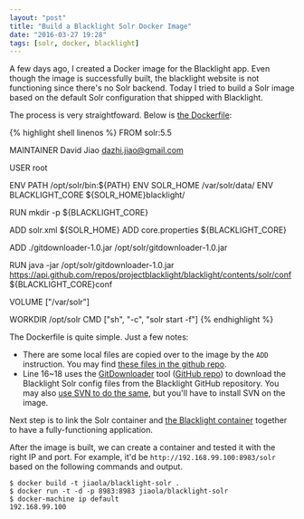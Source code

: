 ```yaml
---
layout: "post"
title: "Build a Blacklight Solr Docker Image"
date: "2016-03-27 19:28"
tags: [solr, docker, blacklight]
---
```


A few days ago, I created a Docker image for the Blacklight app. Even though the image is successfully built, the blacklight website is not functioning since there's no Solr backend. Today I tried to build a Solr image based on the default Solr configuration that shipped with Blacklight.

The process is very straightfoward. Below is [the Dockerfile](https://github.com/jiaola/blacklight-docker/blob/07cb898e0ae115bdff41b2801d360a81d19cda14/images/solr/Dockerfile):

<!-- more -->

{% highlight shell linenos %}
FROM solr:5.5

MAINTAINER David Jiao <dazhi.jiao@gmail.com>

USER root

ENV PATH /opt/solr/bin:${PATH}
ENV SOLR_HOME /var/solr/data/
ENV BLACKLIGHT_CORE ${SOLR_HOME}blacklight/

RUN mkdir -p ${BLACKLIGHT_CORE}

ADD solr.xml ${SOLR_HOME}
ADD core.properties ${BLACKLIGHT_CORE}

ADD ./gitdownloader-1.0.jar /opt/solr/gitdownloader-1.0.jar

RUN java -jar /opt/solr/gitdownloader-1.0.jar https://api.github.com/repos/projectblacklight/blacklight/contents/solr/conf ${BLACKLIGHT_CORE}conf

VOLUME ["/var/solr"]

WORKDIR /opt/solr
CMD ["sh", "-c", "solr start -f"]
{% endhighlight %}

The Dockerfile is quite simple. Just a few notes:

* There are some local files are copied over to the image by the `ADD` instruction. You may find [these files in the github repo](https://github.com/jiaola/blacklight-docker/tree/07cb898e0ae115bdff41b2801d360a81d19cda14/images/solr).
* Line 16~18 uses the [GitDownloader](http://wenku.ws/2016/03/26/a-java-based-tool-for-downloading-a-directory-in-any-github-repository/) tool ([GitHub repo](https://github.com/jiaola/gitdownloader)) to download the Blacklight Solr config files from the Blacklight GitHub repository. You may also [use SVN to do the same](http://stackoverflow.com/questions/7106012/download-a-single-folder-or-directory-from-a-github-repo), but you'll have to install SVN on the image.

Next step is to link the Solr container and [the Blacklight container](http://wenku.ws/2016/03/22/create-a-docker-image-for-blacklight/) together to have a fully-functioning application.

After the image is built, we can create a container and tested it with the right IP and port. For example, it'd be `http://192.168.99.100:8983/solr` based on the following commands and output.

```
$ docker build -t jiaola/blacklight-solr .
$ docker run -t -d -p 8983:8983 jiaola/blacklight-solr
$ docker-machine ip default
192.168.99.100
```
